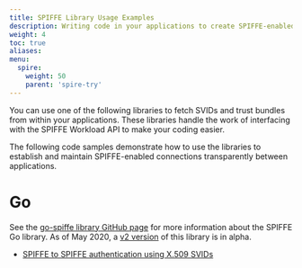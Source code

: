 ```yaml
---
title: SPIFFE Library Usage Examples
description: Writing code in your applications to create SPIFFE-enabled connections
weight: 4
toc: true
aliases:
menu:
  spire:
    weight: 50
    parent: 'spire-try'
---
```


You can use one of the following libraries to fetch SVIDs and trust bundles from within your applications. These libraries handle the work of interfacing with the SPIFFE Workload API to make your coding easier.

The following code samples demonstrate how to use the libraries to establish and maintain SPIFFE-enabled connections transparently between applications.

# Go

See the [go-spiffe library GitHub page](https://github.com/spiffe/go-spiffe) for more information about the SPIFFE Go library. As of May 2020, a [v2 version](https://github.com/spiffe/go-spiffe/tree/master/v2) of this library is in alpha.

* [SPIFFE to SPIFFE authentication using X.509 SVIDs](https://github.com/spiffe/go-spiffe/tree/master/v2/examples/spiffe-tls)
